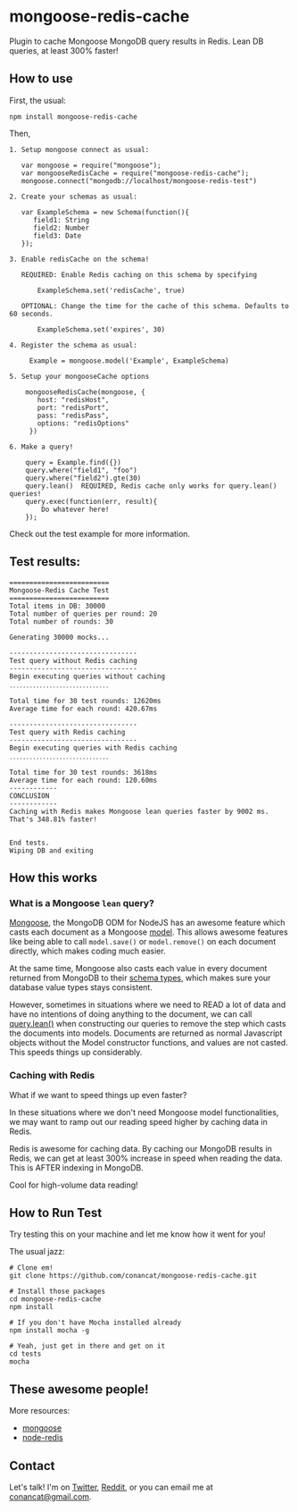 # mongoose-redis-cache

Plugin to cache Mongoose MongoDB query results in Redis. Lean DB queries, at least 300% faster! 

## How to use
First, the usual: 

    npm install mongoose-redis-cache

Then, 

    1. Setup mongoose connect as usual: 

       var mongoose = require("mongoose");
       var mongooseRedisCache = require("mongoose-redis-cache");
       mongoose.connect("mongodb://localhost/mongoose-redis-test")

    2. Create your schemas as usual: 

       var ExampleSchema = new Schema(function(){
          field1: String
          field2: Number
          field3: Date
       });
     
    3. Enable redisCache on the schema! 
       
       REQUIRED: Enable Redis caching on this schema by specifying

           ExampleSchema.set('redisCache', true)

       OPTIONAL: Change the time for the cache of this schema. Defaults to 60 seconds. 
     
           ExampleSchema.set('expires', 30)

    4. Register the schema as usual: 
         
         Example = mongoose.model('Example', ExampleSchema)

    5. Setup your mongooseCache options

        mongooseRedisCache(mongoose, {
           host: "redisHost",
           port: "redisPort",
           pass: "redisPass",
           options: "redisOptions"
         })
     
    6. Make a query! 
         
        query = Example.find({}) 
        query.where("field1", "foo")
        query.where("field2").gte(30)
        query.lean()  REQUIRED, Redis cache only works for query.lean() queries!
        query.exec(function(err, result){
            Do whatever here! 
        });

Check out the test example for more information. 

## Test results: 

    =========================
    Mongoose-Redis Cache Test
    =========================
    Total items in DB: 30000
    Total number of queries per round: 20
    Total number of rounds: 30

    Generating 30000 mocks...

    --------------------------------
    Test query without Redis caching
    --------------------------------
    Begin executing queries without caching
    ․․․․․․․․․․․․․․․․․․․․․․․․․․․․․․

    Total time for 30 test rounds: 12620ms
    Average time for each round: 420.67ms

    --------------------------------
    Test query with Redis caching
    --------------------------------
    Begin executing queries with Redis caching
    ․․․․․․․․․․․․․․․․․․․․․․․․․․․․․․

    Total time for 30 test rounds: 3618ms
    Average time for each round: 120.60ms
    ------------
    CONCLUSION
    ------------
    Caching with Redis makes Mongoose lean queries faster by 9002 ms.
    That's 348.81% faster!  


    End tests. 
    Wiping DB and exiting

## How this works

### What is a Mongoose `lean` query? 

[Mongoose](http://mongoosejs.com), the MongoDB ODM for NodeJS has an awesome feature which casts each document 
as a Mongoose [model](http://mongoosejs.com/docs/models.html). This allows awesome features like being able to call `model.save()` or `model.remove()` on each document directly, which makes coding much easier. 

At the same time, Mongoose also casts each value in every document returned from MongoDB to their [schema types](http://mongoosejs.com/docs/guide.html), which makes sure your database value types stays consistent. 

However, sometimes in situations where we need to READ a lot of data and have no intentions of doing anything to the 
document, we can call [query.lean()](http://mongoosejs.com/docs/api.html#query_Query-lean) when constructing 
our queries to remove the step which casts the documents into models. Documents are returned as normal Javascript 
objects without the Model constructor functions, and values are not casted. This speeds things up considerably. 

### Caching with Redis

What if we want to speed things up even faster? 

In these situations where we don't need Mongoose model functionalities, we may want to ramp out our reading speed 
higher by caching data in Redis.

Redis is awesome for caching data. By caching our MongoDB results in Redis, we can get at least 300% increase in 
speed when reading the data. This is AFTER indexing in MongoDB. 

Cool for high-volume data reading! 


## How to Run Test

Try testing this on your machine and let me know how it went for you! 

The usual jazz: 

    # Clone em!
    git clone https://github.com/conancat/mongoose-redis-cache.git
    
    # Install those packages
    cd mongoose-redis-cache
    npm install

    # If you don't have Mocha installed already
    npm install mocha -g 

    # Yeah, just get in there and get on it
    cd tests
    mocha


## These awesome people!

More resources: 

* [mongoose](https://github.com/LearnBoost/mongoose)
* [node-redis](https://github.com/mranney/node_redis)

## Contact

Let's talk! I'm on [Twitter](https://twitter.com/conancat), [Reddit](http://www.reddit.com/user/conancat), or you can email me at conancat@gmail.com. 

